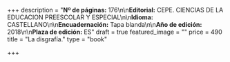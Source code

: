 +++
description = "**Nº de páginas:** 176\n\n**Editorial:** CEPE. CIENCIAS DE LA EDUCACION PREESCOLAR Y ESPECIAL\n\n**Idioma:** CASTELLANO\n\n**Encuadernación:** Tapa blanda\n\n**Año de edición:** 2018\n\n**Plaza de edición:** ES"
draft = true
featured_image = ""
price = 490
title = "La disgrafía."
type = "book"

+++
